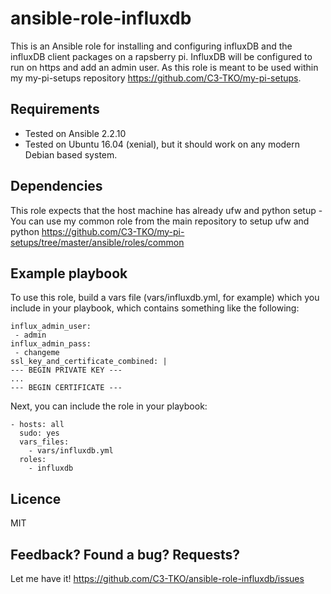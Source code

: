 # ansible-role-influxdb

This is an Ansible role for installing and configuring influxDB and the influxDB client packages on a rapsberry pi. InfluxDB will be configured to run on https and add an admin user. As this role is meant to be used within my my-pi-setups repository https://github.com/C3-TKO/my-pi-setups.


## Requirements

- Tested on Ansible 2.2.10
- Tested on Ubuntu 16.04 (xenial), but it should work on any modern Debian based system.

## Dependencies

This role expects that the host machine has already ufw and python setup - You can use my common role from the main repository to setup ufw and python 
https://github.com/C3-TKO/my-pi-setups/tree/master/ansible/roles/common

## Example playbook

To use this role, build a vars file (vars/influxdb.yml, for example) which you include in your playbook,
which contains something like the following:

    influx_admin_user:
     - admin
    influx_admin_pass:
     - changeme
    ssl_key_and_certificate_combined: |
    --- BEGIN PRIVATE KEY ---
    ...
    --- BEGIN CERTIFICATE ---

Next, you can include the role in your playbook:

    - hosts: all
      sudo: yes
      vars_files:
        - vars/influxdb.yml
      roles:
        - influxdb

## Licence

MIT

## Feedback? Found a bug? Requests?

Let me have it! https://github.com/C3-TKO/ansible-role-influxdb/issues
